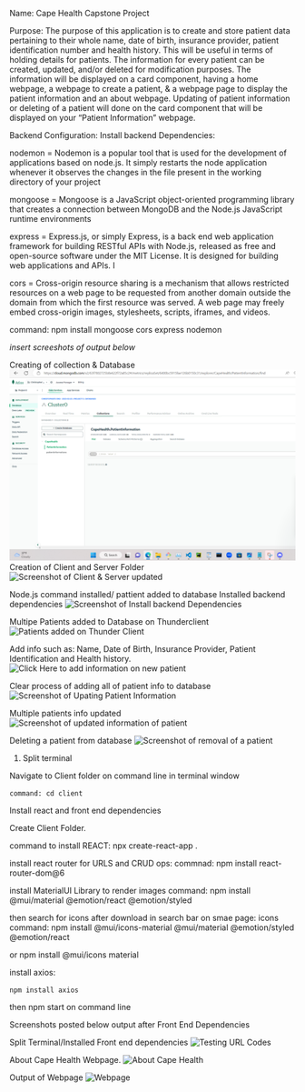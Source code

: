Name: Cape Health Capstone Project

Purpose: 
The purpose of this application is to create and store patient data pertaining to their whole name, date of birth, insurance provider, patient identification number and health history. This will be useful in terms of holding details for patients. The information for every patient can be created, updated, and/or deleted for modification purposes. The information will be displayed on a card component, having a home webpage, a webpage to create a patient, & a webpage page to display the patient information and an about webpage. Updating of patient information or deleting of a patient will done on the card component that will be displayed on your “Patient Information” webpage.

Backend Configuration:
Install backend Dependencies:

nodemon = Nodemon is a popular tool that is used for the development of applications based on node.js. It simply restarts the node application whenever it observes the changes in the file present in the working directory of your project

mongoose = Mongoose is a JavaScript object-oriented programming library that creates a connection between MongoDB and the Node.js JavaScript runtime environments

express = Express.js, or simply Express, is a back end web application framework for building RESTful APIs with Node.js, released as free and open-source software under the MIT License. It is designed for building web applications and APIs. I

cors = Cross-origin resource sharing is a mechanism that allows restricted resources on a web page to be requested from another domain outside the domain from which the first resource was served. A web page may freely embed cross-origin images, stylesheets, scripts, iframes, and videos.


command: npm install mongoose cors express nodemon


*insert screeshots of output below*



Creating of collection & Database
![Alt text](client/src/components/images/Screenshot%20step%20uno.png)
Creation of Client and Server Folder
![Screenshot of Client & Server updated ](src/images/Screenshot%20step%20dos.png)

Node.js command installed/ pattient added to database
Installed backend dependencies
![Screenshot of Install backend Dependencies](src/images/Screenshot%20(1).png)

Multipe Patients added to Database on Thunderclient
![Patients added on Thunder Client](src/images/Screenshot%20(3).png)

Add info such as: Name, Date of Birth, Insurance Provider, Patient Identification and Health history.
![Click Here to add information on new patient](src/images/Screenshot%20(6).png)

Clear process of adding all of patient info to database
![Screenshot of Upating Patient Information](src/images/Screenshot%20(4).png)


Multiple patients info updated
![Screenshot of updated information of patient](src/images/Screenshot%20(5).png)


Deleting a patient from database
![Screenshot of removal of a patient](src/images/Screenshot%20patient%20sucessfully%20deleted%20.png)



1. Split terminal

Navigate to Client folder on command line in terminal window

    command: cd client

Install react and front end dependencies

Create Client Folder. 

command to install REACT: npx create-react-app .

install react router for URLS and CRUD ops: 
commnad: npm install react-router-dom@6

install MaterialUI Library to render images
command: npm install @mui/material @emotion/react @emotion/styled

then search for icons after download in search bar on smae page:
icons command: 
npm install @mui/icons-material @mui/material @emotion/styled @emotion/react

or npm install @mui/icons material

install axios: 

    npm install axios

then npm start on command line

Screenshots posted below output after Front End Dependencies

Split Terminal/Installed Front end dependencies
![Testing URL Codes](src/images/Screenshot%20(testing%20url%20codes).png)

About Cape Health Webpage.
![About Cape Health](src/images/Screenshot%20(9).png)

Output of Webpage
![Webpage](client/src/images/output%20of%20webpage.png)
